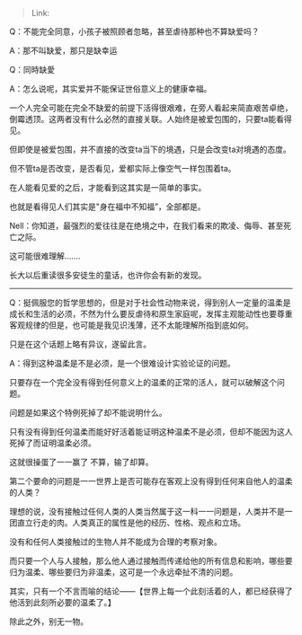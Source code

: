 > Link: 

Q：不能完全同意，小孩子被照顾者忽略，甚至虐待那种也不算缺爱吗？

A：那不叫缺爱，那只是缺幸运

Q：同時缺愛

A：怎么说呢，其实爱并不能保证世俗意义上的健康幸福。

一个人完全可能在完全不缺爱的前提下活得很艰难，在旁人看起来简直艰苦卓绝，倒霉透顶。这两者没有什么必然的直接关联。人始终是被爱包围的，只要ta能看得见。

但即使是被爱包围，并不直接的改变ta当下的境遇，只是会改变ta对境遇的态度。

但不管ta是否改变，是否看见，爱都实际上像空气一样包围着ta。

在人能看见爱的之后，才能看到这其实是一简单的事实。

也就是看得见人们其实是"身在福中不知福”，全部都是。

Nell：你知道，最强烈的爱往往是在绝境之中，在我们看来的欺凌、侮辱、甚至死亡之际。

这可能很难理解…….

长大以后重读很多安徒生的童话，也许你会有新的发现。

---

Q：挺佩服您的哲学思想的，但是对于社会性动物来说，得到别人一定量的温柔是成长和生活的必须，不然为什么要反虐待和原生家庭呢，发挥主观能动性也要尊重客观规律的但是，也可能是我见识浅薄，还不太能理解所指到底如何。

只是在这个话题上略有异议，遂留此言。

A：得到这种温柔是不是必须，是一个很难设计实验论证的问题。

只要存在一个完全没有得到任何意义上的温柔的正常的活人，就可以破解这个问题。

问题是如果这个特例死掉了却不能说明什么。

只有没有得到任何温柔而能好好活着能证明这种温柔不是必须，但却不能因为这人死掉了而证明温柔必须。

这就很操蛋了一一赢了 不算，输了却算。

第二个要命的问题是一一世界上是否可能存在客观上没有得到任何来自他人的温柔的人类？

理想的说，没有接触过任何人类的人类当然属于这一科一一问题是，人类并不是一团直立行走的肉。人类真正的属性是他的经历、性格、观点和立场。

没有和任何人类接触过的生物人并不能成为合理的考察对象。

而只要一个人与人接触，那么他人通过接触而传递给他的所有信息和影响，哪些要归为温柔、哪些要归为非温柔，这可是一个永远牵扯不清的问题。

其实，只有一个不言而喻的结论——【世界上每一个此刻活着的人，都已经获得了他活到此刻所必要的温柔了。】

除此之外，别无一物。
